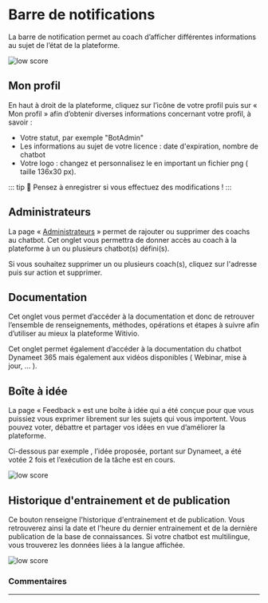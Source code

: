# Barre de notifications

La barre de notification permet au coach d’afficher différentes informations au sujet de l’état de la plateforme.

<div class="image_center">
  <img :src="$withBase('/assets/img/fr/barre_notification/notification1.png')" alt="low score">
</div>


 ## Mon profil

En haut à droit de la plateforme, cliquez sur l’icône de votre profil puis sur « Mon profil » afin d’obtenir diverses informations concernant votre profil, à savoir :

* Votre statut, par exemple "BotAdmin"
* Les informations au sujet de votre licence : date d'expiration, nombre de chatbot
* Votre logo : changez et personnalisez le en important un fichier png ( taille 136x30 px).

::: tip 💾
Pensez à enregistrer si vous effectuez des modifications !
:::


## Administrateurs

La page « [Administrateurs](/fr/chatbot/administrateur_de_licence.html) » permet de rajouter ou supprimer des coachs au chatbot. Cet onglet vous permettra de donner accès au coach à la plateforme à un ou plusieurs chatbot(s) défini(s).

Si vous souhaitez supprimer un ou plusieurs coach(s), cliquez sur l'adresse puis sur action et supprimer.


## Documentation

Cet onglet vous permet d’accéder à la documentation et donc de retrouver l’ensemble de renseignements, méthodes, opérations et étapes à suivre afin d’utiliser au mieux la plateforme Witivio.

Cet onglet permet également d’accéder à la documentation du chatbot Dynameet 365 mais également aux vidéos disponibles ( Webinar, mise à jour, … ).


## Boîte à idée

La page « Feedback » est une boîte à idée qui a été conçue pour que vous puissiez vous exprimer librement sur les sujets qui vous importent. Vous pouvez voter, débattre et partager vos idées en vue d’améliorer la plateforme.

Ci-dessous par exemple , l’idée proposée, portant sur Dynameet, a été votée 2 fois et l’exécution de la tâche est en cours.

<div class="image_center">
  <img :src="$withBase('/assets/img/fr/barre_notification/notification2.png')" alt="low score">
</div>




## Historique d'entrainement et de publication

Ce bouton renseigne l'historique d'entrainement et de publication. Vous retrouverez ainsi la date et l'heure du dernier entrainement et de la dernière publication de la base de connaissances. Si votre chatbot est multilingue, vous trouverez les données liées à la langue affichée. 

<div class="image_center">
  <img :src="$withBase('/assets/img/fr/barre_notification/historique d'entrainement.PNG')" alt="low score">
</div>



### Commentaires
---

<Commentaire />
